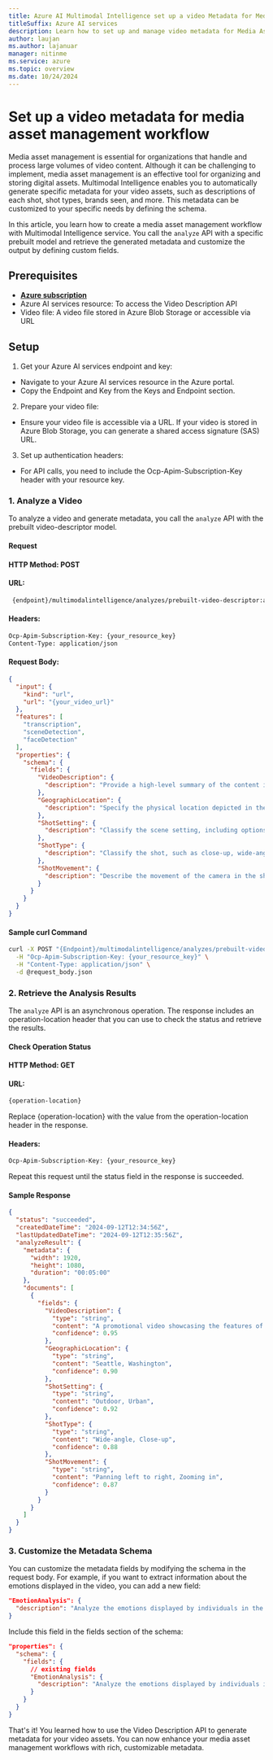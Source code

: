 ```yaml
---
title: Azure AI Multimodal Intelligence set up a video Metadata for Media Asset Management workflow
titleSuffix: Azure AI services
description: Learn how to set up and manage video metadata for Media Asset Management workflows.
author: laujan
ms.author: lajanuar
manager: nitinme
ms.service: azure
ms.topic: overview
ms.date: 10/24/2024
---
```


# Set up a video metadata for media asset management workflow

Media asset management is essential for organizations that handle and process large volumes of video content. Although it can be challenging to implement, media asset management is an effective tool for organizing and storing digital assets. Multimodal Intelligence enables you to automatically generate specific metadata for your video assets, such as descriptions of each shot, shot types, brands seen, and more. This metadata can be customized to your specific needs by defining the schema.

In this article, you learn how to create a media asset management workflow with Multimodal Intelligence service. You call the `analyze` API with a specific prebuilt model and retrieve the generated metadata and customize the output by defining custom fields.

## Prerequisites
* [**Azure subscription**](https://azure.microsoft.com/free/)
* Azure AI services resource: To access the Video Description API
* Video file: A video file stored in Azure Blob Storage or accessible via URL

## Setup
1. Get your Azure AI services endpoint and key:
* Navigate to your Azure AI services resource in the Azure portal.
* Copy the Endpoint and Key from the Keys and Endpoint section.
2. Prepare your video file:
* Ensure your video file is accessible via a URL. If your video is stored in Azure Blob Storage, you can generate a shared access signature (SAS) URL.
3. Set up authentication headers:
* For API calls, you need to include the Ocp-Apim-Subscription-Key header with your resource key.

### 1. Analyze a Video
To analyze a video and generate metadata, you call the `analyze` API with the prebuilt video-descriptor model.

#### Request
#### HTTP Method: POST

#### URL:

```bash
 {endpoint}/multimodalintelligence/analyzes/prebuilt-video-descriptor:analyze?api-version=2024-12-01-preview
```



#### Headers:

```bash
Ocp-Apim-Subscription-Key: {your_resource_key}
Content-Type: application/json
```

#### Request Body:
``` json
{
  "input": {
    "kind": "url",
    "url": "{your_video_url}"
  },
  "features": [
    "transcription",
    "sceneDetection",
    "faceDetection"
  ],
  "properties": {
    "schema": {
      "fields": {
        "VideoDescription": {
          "description": "Provide a high-level summary of the content in the video, including themes, subjects, and any key visuals."
        },
        "GeographicLocation": {
          "description": "Specify the physical location depicted in the video, such as city or region."
        },
        "ShotSetting": {
          "description": "Classify the scene setting, including options such as indoor, outdoor, urban, rural, underwater, or aerial."
        },
        "ShotType": {
          "description": "Classify the shot, such as close-up, wide-angle, or medium shot."
        },
        "ShotMovement": {
          "description": "Describe the movement of the camera in the shot, such as panning left to right or zooming in/out."
        }
      }
    }
  }
}
```

#### Sample curl Command
``` bash
curl -X POST "{Endpoint}/multimodalintelligence/analyzes/prebuilt-video-descriptor:analyze?api-version=2024-12-01-preview" \
  -H "Ocp-Apim-Subscription-Key: {your_resource_key}" \
  -H "Content-Type: application/json" \
  -d @request_body.json
```
### 2. Retrieve the Analysis Results
The `analyze` API is an asynchronous operation. The response includes an operation-location header that you can use to check the status and retrieve the results.

#### Check Operation Status
#### HTTP Method: GET

#### URL:
``` bash
{operation-location}
```
Replace {operation-location} with the value from the operation-location header in the response.

#### Headers:

``` bash
Ocp-Apim-Subscription-Key: {your_resource_key}
```
Repeat this request until the status field in the response is succeeded.

#### Sample Response
``` json
{
  "status": "succeeded",
  "createdDateTime": "2024-09-12T12:34:56Z",
  "lastUpdatedDateTime": "2024-09-12T12:35:56Z",
  "analyzeResult": {
    "metadata": {
      "width": 1920,
      "height": 1080,
      "duration": "00:05:00"
    },
    "documents": [
      {
        "fields": {
          "VideoDescription": {
            "type": "string",
            "content": "A promotional video showcasing the features of Contoso's new electric car model.",
            "confidence": 0.95
          },
          "GeographicLocation": {
            "type": "string",
            "content": "Seattle, Washington",
            "confidence": 0.90
          },
          "ShotSetting": {
            "type": "string",
            "content": "Outdoor, Urban",
            "confidence": 0.92
          },
          "ShotType": {
            "type": "string",
            "content": "Wide-angle, Close-up",
            "confidence": 0.88
          },
          "ShotMovement": {
            "type": "string",
            "content": "Panning left to right, Zooming in",
            "confidence": 0.87
          }
        }
      }
    ]
  }
}
```
### 3. Customize the Metadata Schema
You can customize the metadata fields by modifying the schema in the request body. For example, if you want to extract information about the emotions displayed in the video, you can add a new field:
``` json
"EmotionAnalysis": {
  "description": "Analyze the emotions displayed by individuals in the video, such as happiness, sadness, or surprise."
}
```
Include this field in the fields section of the schema:
``` json
"properties": {
  "schema": {
    "fields": {
      // existing fields
      "EmotionAnalysis": {
        "description": "Analyze the emotions displayed by individuals in the video, such as happiness, sadness, or surprise."
      }
    }
  }
}
```

That's it! You learned how to use the Video Description API to generate metadata for your video assets. You can now enhance your media asset management workflows with rich, customizable metadata.